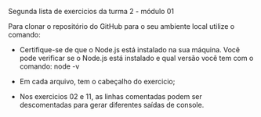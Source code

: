 Segunda lista de exercicios da turma 2 - módulo 01

Para clonar o repositório do GitHub para o seu ambiente local utilize o comando:


- Certifique-se de que o Node.js está instalado na sua máquina. Você pode verificar se o Node.js está instalado e qual versão você tem com o comando: 
node -v

- Em cada arquivo, tem o cabeçalho do exercicio;

- Nos exercicios 02 e 11, as linhas comentadas podem ser descomentadas para gerar diferentes saídas de console.

